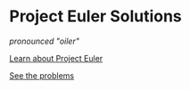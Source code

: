 # Project Euler Solutions

_pronounced "oiler"_

[Learn about Project Euler](https://projecteuler.net/about)

[See the problems](https://projecteuler.net/archives)
